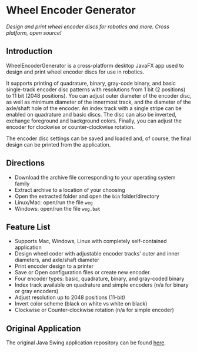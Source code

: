 # Wheel Encoder Generator
*Design and print wheel encoder discs for robotics and more. Cross platform, 
open source!*


## Introduction
WheelEncoderGenerator is a cross-platform desktop JavaFX app used to design and
print wheel encoder discs for use in robotics.

It supports printing of quadrature, binary, gray-code binary, and basic 
single-track encoder disc patterns with resolutions from 1 bit (2 positions) to
11 bit (2048 positions).  You can adjust outer diameter of the encoder disc,
as well as minimum diameter of the innermost track, and the diameter of the
axle/shaft hole of the encoder.  An index track with a single stripe can be
enabled on quadrature and basic discs. The disc can also be inverted, exchange
foreground and background colors. Finally, you can adjust the encoder for
clockwise or counter-clockwise rotation.

The encoder disc settings can be saved and loaded and, of course, the final
design can be printed from the application.

## Directions
 * Download the archive file corresponding to your operating system family
 * Extract archive to a location of your choosing
 * Open the extracted folder and open the ```bin``` folder/directory
 * Linux/Mac: open/run the file ```weg```
 * Windows: open/run the file ```weg.bat```

## Feature List
 * Supports Mac, Windows, Linux with completely self-contained application
 * Design wheel coder with adjustable encoder tracks' outer and inner diameters, and axle/shaft diameter
 * Print encoder design to a printer
 * Save or Open configuration files or create new encoder.
 * Four encoder types: basic, quadrature, binary, and gray-coded binary
 * Index track available on quadrature and simple encoders (n/a for binary or gray encoders)
 * Adjust resolution up to 2048 positions (11-bit)
 * Invert color scheme (black on white vs white on black)
 * Clockwise or Counter-clockwise rotation (n/a for simple encoder)

## Original Application

The original Java Swing application repository can be found
[here](https://code.google.com/archive/p/wheel-encoder-generator/).

